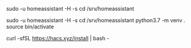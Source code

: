 sudo -u homeassistant -H -s
cd /srv/homeassistant

sudo -u homeassistant -H -s
cd /srv/homeassistant
python3.7 -m venv .
source bin/activate

curl -sfSL https://hacs.xyz/install | bash -
